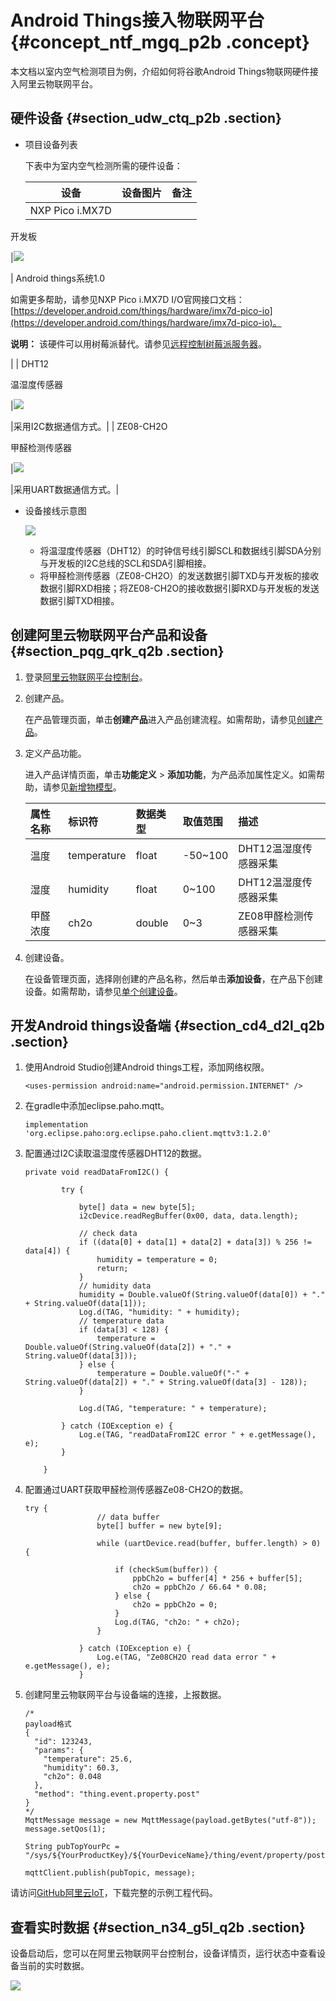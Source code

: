 # Android Things接入物联网平台 {#concept_ntf_mgq_p2b .concept}

本文档以室内空气检测项目为例，介绍如何将谷歌Android Things物联网硬件接入阿里云物联网平台。

## 硬件设备 {#section_udw_ctq_p2b .section}

-   项目设备列表

    下表中为室内空气检测所需的硬件设备：

    |设备|设备图片|备注|
    |--|----|--|
    | NXP Pico i.MX7D

 开发板

 |![](http://static-aliyun-doc.oss-cn-hangzhou.aliyuncs.com/assets/img/16822/15571929197864_zh-CN.png)

| Android things系统1.0

 如需更多帮助，请参见NXP Pico i.MX7D I/O官网接口文档：[https://developer.android.com/things/hardware/imx7d-pico-io](https://developer.android.com/things/hardware/imx7d-pico-io)。

 **说明：** 该硬件可以用树莓派替代。请参见[远程控制树莓派服务器](intl.zh-CN/最佳实践/远程控制树莓派服务器.md#)。

 |
    | DHT12

 温湿度传感器

 |![](http://static-aliyun-doc.oss-cn-hangzhou.aliyuncs.com/assets/img/16822/15571929197865_zh-CN.png)

|采用I2C数据通信方式。|
    | ZE08-CH2O

 甲醛检测传感器

 |![](http://static-aliyun-doc.oss-cn-hangzhou.aliyuncs.com/assets/img/16822/15571929197866_zh-CN.png)

|采用UART数据通信方式。|

-   设备接线示意图

    ![](http://static-aliyun-doc.oss-cn-hangzhou.aliyuncs.com/assets/img/16822/15571929197908_zh-CN.png)

    -   将温湿度传感器（DHT12）的时钟信号线引脚SCL和数据线引脚SDA分别与开发板的I2C总线的SCL和SDA引脚相接。
    -   将甲醛检测传感器（ZE08-CH2O）的发送数据引脚TXD与开发板的接收数据引脚RXD相接；将ZE08-CH2O的接收数据引脚RXD与开发板的发送数据引脚TXD相接。

## 创建阿里云物联网平台产品和设备 {#section_pqg_qrk_q2b .section}

1.  登录[阿里云物联网平台控制台](https://iot.console.aliyun.com)。
2.  创建产品。

    在产品管理页面，单击**创建产品**进入产品创建流程。如需帮助，请参见[创建产品](../../../../intl.zh-CN/用户指南/产品与设备/创建产品.md#)。

3.  定义产品功能。

    进入产品详情页面，单击**功能定义** \> **添加功能**，为产品添加属性定义。如需帮助，请参见[新增物模型](../../../../intl.zh-CN/用户指南/产品与设备/物模型/新增物模型.md#)。

    |属性名称|标识符|数据类型|取值范围|描述|
    |:---|:--|:---|:---|:-|
    |温度|temperature|float|-50~100|DHT12温湿度传感器采集|
    |湿度|humidity|float|0~100|DHT12温湿度传感器采集|
    |甲醛浓度|ch2o|double|0~3|ZE08甲醛检测传感器采集|

4.  创建设备。

    在设备管理页面，选择刚创建的产品名称，然后单击**添加设备**，在产品下创建设备。如需帮助，请参见[单个创建设备](../../../../intl.zh-CN/用户指南/产品与设备/创建设备/单个创建设备.md#)。


## 开发Android things设备端 {#section_cd4_d2l_q2b .section}

1.  使用Android Studio创建Android things工程，添加网络权限。

    ```
    <uses-permission android:name="android.permission.INTERNET" />
    ```

2.  在gradle中添加eclipse.paho.mqtt。

    ```
    implementation 'org.eclipse.paho:org.eclipse.paho.client.mqttv3:1.2.0'
    ```

3.  配置通过I2C读取温湿度传感器DHT12的数据。

    ```
    private void readDataFromI2C() {
    
            try {
    
                byte[] data = new byte[5];
                i2cDevice.readRegBuffer(0x00, data, data.length);
    
                // check data
                if ((data[0] + data[1] + data[2] + data[3]) % 256 != data[4]) {
                    humidity = temperature = 0;
                    return;
                }
                // humidity data
                humidity = Double.valueOf(String.valueOf(data[0]) + "." + String.valueOf(data[1]));
                Log.d(TAG, "humidity: " + humidity);
                // temperature data
                if (data[3] < 128) {
                    temperature = Double.valueOf(String.valueOf(data[2]) + "." + String.valueOf(data[3]));
                } else {
                    temperature = Double.valueOf("-" + String.valueOf(data[2]) + "." + String.valueOf(data[3] - 128));
                }
    
                Log.d(TAG, "temperature: " + temperature);
    
            } catch (IOException e) {
                Log.e(TAG, "readDataFromI2C error " + e.getMessage(), e);
            }
    
        }
    ```

4.  配置通过UART获取甲醛检测传感器Ze08-CH2O的数据。

    ```
    try {
                    // data buffer
                    byte[] buffer = new byte[9];
    
                    while (uartDevice.read(buffer, buffer.length) > 0) {
    
                        if (checkSum(buffer)) {
                            ppbCh2o = buffer[4] * 256 + buffer[5];
                            ch2o = ppbCh2o / 66.64 * 0.08;
                        } else {
                            ch2o = ppbCh2o = 0;
                        }
                        Log.d(TAG, "ch2o: " + ch2o);
                    }
    
                } catch (IOException e) {
                    Log.e(TAG, "Ze08CH2O read data error " + e.getMessage(), e);
                }
    ```

5.  创建阿里云物联网平台与设备端的连接，上报数据。

    ```
    /*
    payload格式
    {
      "id": 123243,
      "params": {
        "temperature": 25.6,
        "humidity": 60.3,
        "ch2o": 0.048
      },
      "method": "thing.event.property.post"
    }
    */
    MqttMessage message = new MqttMessage(payload.getBytes("utf-8"));
    message.setQos(1);
    
    String pubTopYourPc = "/sys/${YourProductKey}/${YourDeviceName}/thing/event/property/post";
    
    mqttClient.publish(pubTopic, message);
    ```


请访问[GitHub阿里云IoT](https://github.com/iot-blog/aliyun-iot-android-things-nxp)，下载完整的示例工程代码。

## 查看实时数据 {#section_n34_g5l_q2b .section}

设备启动后，您可以在阿里云物联网平台控制台，设备详情页，运行状态中查看设备当前的实时数据。

![](http://static-aliyun-doc.oss-cn-hangzhou.aliyuncs.com/assets/img/16822/15571929198025_zh-CN.png)

